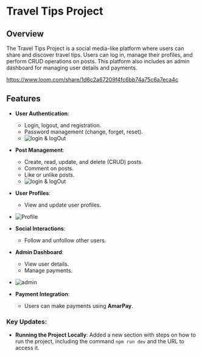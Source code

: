 # Travel Tips Project

## Overview 

The Travel Tips Project is a social media-like platform where users can share and discover travel tips. Users can log in, manage their profiles, and perform CRUD operations on posts. This platform also includes an admin dashboard for managing user details and payments.

 https://www.loom.com/share/1d6c2a67209f4fc6bb74a75c6a7eca4c

## Features

- **User Authentication**:
  - Login, logout, and registration.
  - Password management (change, forget, reset).
  - ![login & logOut](https://i.ibb.co/nkMhRCd/login-and-log-Out.png)
- **Post Management**:
  - Create, read, update, and delete (CRUD) posts.
  - Comment on posts.
  - Like or unlike posts.
  - ![login & logOut](https://i.ibb.co/nkMhRCd/login-and-log-Out.png)
- **User Profiles**:
  - View and update user profiles.
 - ![Profile](https://i.ibb.co/7kfKxXF/profile.png)
- **Social Interactions**:
  - Follow and unfollow other users.

- **Admin Dashboard**:
   - View user details.
  - Manage payments.
 - ![admin](https://i.ibb.co/mHgznNr/admin.png)
- **Payment Integration**:
  - Users can make payments using **AmarPay**.

### Key Updates:

- **Running the Project Locally**: Added a new section with steps on how to run the project, including the command `npm run dev` and the URL to access it.
